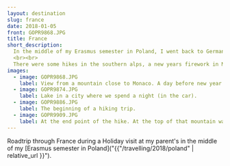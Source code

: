 ```yaml
---
layout: destination
slug: france
date: 2018-01-05
front: GOPR9868.JPG
title: France
short_description:
  In the middle of my Erasmus semester in Poland, I went back to Germany for Christmas. For ten days around new Year I made a road trip through France with a friend.
  <br><br>
  There were some hikes in the southern alps, a new years firework in Monaco and a lot of cold nights in the car ^^
images:
  - image: GOPR9868.JPG
    label: View from a mountain close to Monaco. A day before new year we checked out the surroundings and found a place to watch the fireworks from.
  - image: GOPR9874.JPG
    label: Lake in a city where we spend a night (in the car).
  - image: GOPR9886.JPG
    label: The beginning of a hiking trip.
  - image: GOPR9909.JPG
    label: At the end point of the hike. At the top of that mountain was an old military station, complete with two bunkers and some caved in houses. You can see the "real" alps in the background.
---
```

Roadtrip through France during a Holiday visit at my parent's in the middle of my [Erasmus semester in Poland]("{{"/travelling/2018/poland" | relative_url }}").